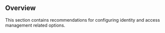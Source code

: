 ## Overview

This section contains recommendations for configuring identity and access management related options.